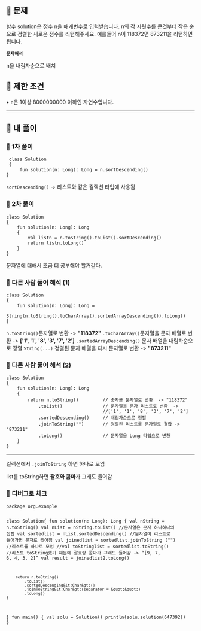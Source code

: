 <h2 id="📖-문제"><strong>📖</strong> 문제</h2>
<p>함수 solution은 정수 n을 매개변수로 입력받습니다. n의 각 자릿수를 큰것부터 작은 순으로 정렬한 새로운 정수를 리턴해주세요. 예를들어 n이 118372면 873211을 리턴하면 됩니다.</p>
<p><strong><code>문제해석</code></strong></p>
<p>n을 내림차순으로 배치</p>
<h2 id="📖-제한-조건"><strong>📖</strong> 제한 조건</h2>
<p>• <code>n</code>은 1이상 8000000000 이하인 자연수입니다.</p>
<hr />
<h2 id="👻-내-풀이">👻 내 풀이</h2>
<h3 id="👻-1차-풀이">👻 1차 풀이</h3>
<pre><code class="language-kotlin"> class Solution 
 {
     fun solution(n: Long): Long = n.sortDescending()  
}</code></pre>
<p><code>sortDescending()</code>  -&gt; 리스트와 같은 컬렉션 타입에 사용됨</p>
<h3 id="👻-2차-풀이">👻 2차 풀이</h3>
<pre><code class="language-kotlin">class Solution 
{
    fun solution(n: Long): Long
    {
        val listn = n.toString().toList().sortDescending()
        return listn.toLong()
    }
}</code></pre>
<p>문자열에 대해서 조금 더 공부해야 할거같다. </p>
<h3 id="👻-다른-사람-풀이-해석-1">👻 다른 사람 풀이 해석 (1)</h3>
<pre><code class="language-kotlin">class Solution 
{
    fun solution(n: Long): Long = 
    String(n.toString().toCharArray().sortedArrayDescending()).toLong()
}</code></pre>
<p><code>n.toString()</code>문자열로 변환 -&gt; <strong>&quot;118372&quot;</strong>
<code>.toCharArray()</code>문자열을 문자 배열로 변환 -&gt; <strong>['1', '1', '8', '3', '7', '2']</strong>
<code>.sortedArrayDescending()</code> 문자 배열을 내림차순으로 정렬
<code>String(...)</code> 정렬된 문자 배열을 다시 문자열로 변환 -&gt; <strong>&quot;873211&quot;</strong></p>
<h3 id="👻-다른-사람-풀이-해석-2">👻 다른 사람 풀이 해석 (2)</h3>
<pre><code class="language-kotlin">class Solution 
{
    fun solution(n: Long): Long 
    {
        return n.toString()         // 숫자를 문자열로 변환  -&gt; &quot;118372&quot;
            .toList()               // 문자열을 문자 리스트로 변환  -&gt; 
                                    //['1', '1', '8', '3', '7', '2']
            .sortedDescending()     // 내림차순으로 정렬
            .joinToString(&quot;&quot;)       // 정렬된 리스트를 문자열로 결합 -&gt; &quot;873211&quot;
            .toLong()               // 문자열을 Long 타입으로 변환
    }
}</code></pre>
<hr />
<p>컬렉션에서 <code>.joinToString</code> 하면 하나로 모임</p>
<p>list를 toString하면 <strong>괄호와 콤마</strong>가 그래도 들어감</p>
<h3 id="👻-디버그로-체크">👻 디버그로 체크</h3>
<pre><code class="language-kotlin">package org.example

class Solution{
    fun solution(n: Long): Long
    {
        val nString = n.toString()
        val nList = nString.toList() //문자열은 문자 하나하나의 집합
        val sortedlist = nList.sortedDescending() //문자열이 리스트로 들어가면 문자로 찢어짐
        val joinedlist = sortedlist.joinToString (&quot;&quot;) //리스트를 하나로 모임
        //val toStringlist = sortedlist.toString() 
        //리스트 toString했기 때문에 괄호랑 콤마가 그래도 들어감 -&gt; “[9, 7, 6, 4, 3, 2]”
        val result = joinedlist2.toLong()

        return n.toString()
            .toList()
            .sortedDescending&lt;Char&gt;()
            .joinToString&lt;Char&gt;(separator = &quot;&quot;)
            .toLong()
    }
}
fun main()
{
    val solu = Solution()
    println(solu.solution(647392))
}</code></pre>